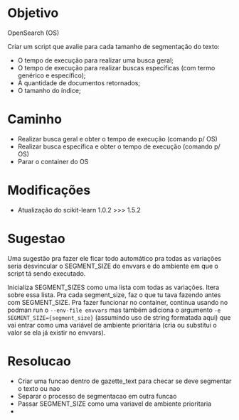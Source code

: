 # **Objetivo**  

OpenSearch (OS)  

Criar um script que avalie para cada tamanho de segmentação do texto:
- O tempo de execução para realizar uma busca geral;
- O tempo de execução para realizar buscas específicas (com termo genérico e específico);
- A quantidade de documentos retornados;
- O tamanho do índice;

# **Caminho**
<!-- - Parar o container do OS
- Reiniciar o container do OS
- Criar uma variável de ambiente para o tamanho do segmento
- Criar uma variável de ambiente para usar ou não o recurso de highlight 
- Chamar a função para gerar os segmentos e indexar no OS -->
<!-- - Obter tamanho do índice (comando p/ OS)
- Obter qtd de documento (comando p/ OS) -->
- Realizar busca geral e obter o tempo de execução (comando p/ OS)
- Realizar busca específica e obter o tempo de execução (comando p/ OS)
- Parar o container do OS

# **Modificações**
- Atualização do scikit-learn 1.0.2 >>> 1.5.2

# **Sugestao**
Uma sugestão pra fazer ele ficar todo automático pra todas as variações seria desvincular o SEGMENT_SIZE do envvars e do ambiente em que o script tá sendo executado.

Inicializa SEGMENT_SIZES como uma lista com todas as variações. Itera sobre essa lista. Pra cada segment_size, faz o que tu tava fazendo antes com SEGMENT_SIZE. Pra fazer funcionar no container, continua usando no podman run o ```--env-file envvars``` mas também adiciona o argumento ```-e SEGMENT_SIZE={segment_size}``` (assumindo uso de string formatada aqui) que vai entrar como uma variável de ambiente prioritária (cria ou substitui o valor se ela já existir no envvars). 

# **Resolucao**
- Criar uma funcao dentro de gazette_text para checar se deve segmentar o texto ou nao
- Separar o processo de segmentacao em outra funcao
- Passar SEGMENT_SIZE como uma variavel de ambiente prioritaria
- 









